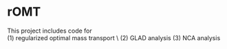 # rOMT
This project includes code for <br />
(1) regularized optimal mass transport \\
(2) GLAD analysis
(3) NCA analysis
